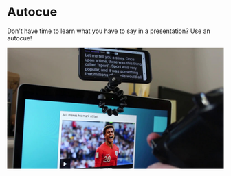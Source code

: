 # Autocue

Don't have time to learn what you have to say in a presentation? Use an autocue!

![Photo of Autocue Web app running on a smartphone, attached to a laptop screen](resources/autocue.jpg)